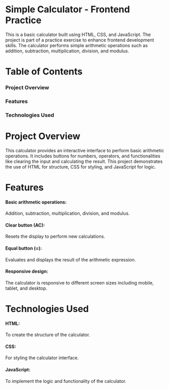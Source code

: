 # Simple Calculator - Frontend Practice
This is a basic calculator built using HTML, CSS, and JavaScript. The project is part of a practice exercise to enhance frontend development skills. The calculator performs simple arithmetic operations such as addition, subtraction, multiplication, division, and modulus.

# Table of Contents
### Project Overview
### Features
### Technologies Used


# Project Overview
This calculator provides an interactive interface to perform basic arithmetic operations. It includes buttons for numbers, operators, and functionalities like clearing the input and calculating the result. This project demonstrates the use of HTML for structure, CSS for styling, and JavaScript for logic.

# Features
#### Basic arithmetic operations:
Addition, subtraction, multiplication, division, and modulus.
#### Clear button (AC):
Resets the display to perform new calculations.
#### Equal button (=):
Evaluates and displays the result of the arithmetic expression.
#### Responsive design:
The calculator is responsive to different screen sizes including mobile, tablet, and desktop.

# Technologies Used
#### HTML:
To create the structure of the calculator.
#### CSS:
For styling the calculator interface.
#### JavaScript:
To implement the logic and functionality of the calculator.




